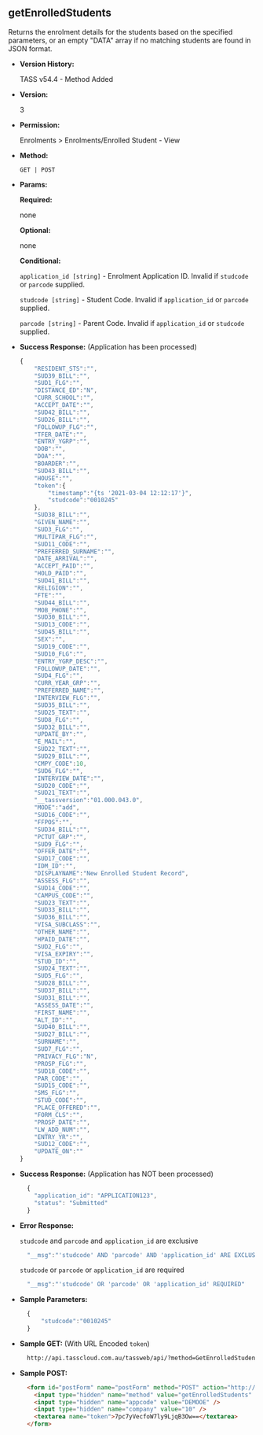 **getEnrolledStudents**
----
  Returns the enrolment details for the students based on the specified parameters, or an empty "DATA" array if no matching students are found in JSON format.

* **Version History:**

    TASS v54.4 - Method Added

* **Version:**

  3

* **Permission:**

    Enrolments > Enrolments/Enrolled Student - View

* **Method:**

  `GET | POST`
  
*  **Params:**

   **Required:**
 
   none

   **Optional:**

   none

   **Conditional:**

   `application_id [string]` - Enrolment Application ID. Invalid if `studcode` or `parcode` supplied.

   `studcode [string]` - Student Code. Invalid if `application_id` or `parcode` supplied.

   `parcode [string]` - Parent Code. Invalid if `application_id` or `studcode` supplied.

* **Success Response:** (Application has been processed)

    ```javascript
    {
        "RESIDENT_STS":"",
        "SUD39_BILL":"",
        "SUD1_FLG":"",
        "DISTANCE_ED":"N",
        "CURR_SCHOOL":"",
        "ACCEPT_DATE":"",
        "SUD42_BILL":"",
        "SUD26_BILL":"",
        "FOLLOWUP_FLG":"",
        "TFER_DATE":"",
        "ENTRY_YGRP":"",
        "DOB":"",
        "DOA":"",
        "BOARDER":"",
        "SUD43_BILL":"",
        "HOUSE":"",
        "token":{
            "timestamp":"{ts '2021-03-04 12:12:17'}",
            "studcode":"0010245"
        },
        "SUD38_BILL":"",
        "GIVEN_NAME":"",
        "SUD3_FLG":"",
        "MULTIPAR_FLG":"",
        "SUD11_CODE":"",
        "PREFERRED_SURNAME":"",
        "DATE_ARRIVAL":"",
        "ACCEPT_PAID":"",
        "HOLD_PAID":"",
        "SUD41_BILL":"",
        "RELIGION":"",
        "FTE":"",
        "SUD44_BILL":"",
        "MOB_PHONE":"",
        "SUD30_BILL":"",
        "SUD13_CODE":"",
        "SUD45_BILL":"",
        "SEX":"",
        "SUD19_CODE":"",
        "SUD10_FLG":"",
        "ENTRY_YGRP_DESC":"",
        "FOLLOWUP_DATE":"",
        "SUD4_FLG":"",
        "CURR_YEAR_GRP":"",
        "PREFERRED_NAME":"",
        "INTERVIEW_FLG":"",
        "SUD35_BILL":"",
        "SUD25_TEXT":"",
        "SUD8_FLG":"",
        "SUD32_BILL":"",
        "UPDATE_BY":"",
        "E_MAIL":"",
        "SUD22_TEXT":"",
        "SUD29_BILL":"",
        "CMPY_CODE":10,
        "SUD6_FLG":"",
        "INTERVIEW_DATE":"",
        "SUD20_CODE":"",
        "SUD21_TEXT":"",
        "__tassversion":"01.000.043.0",
        "MODE":"add",
        "SUD16_CODE":"",
        "FFPOS":"",
        "SUD34_BILL":"",
        "PCTUT_GRP":"",
        "SUD9_FLG":"",
        "OFFER_DATE":"",
        "SUD17_CODE":"",
        "IDM_ID":"",
        "DISPLAYNAME":"New Enrolled Student Record",
        "ASSESS_FLG":"",
        "SUD14_CODE":"",
        "CAMPUS_CODE":"",
        "SUD23_TEXT":"",
        "SUD33_BILL":"",
        "SUD36_BILL":"",
        "VISA_SUBCLASS":"",
        "OTHER_NAME":"",
        "HPAID_DATE":"",
        "SUD2_FLG":"",
        "VISA_EXPIRY":"",
        "STUD_ID":"",
        "SUD24_TEXT":"",
        "SUD5_FLG":"",
        "SUD28_BILL":"",
        "SUD37_BILL":"",
        "SUD31_BILL":"",
        "ASSESS_DATE":"",
        "FIRST_NAME":"",
        "ALT_ID":"",
        "SUD40_BILL":"",
        "SUD27_BILL":"",
        "SURNAME":"",
        "SUD7_FLG":"",
        "PRIVACY_FLG":"N",
        "PROSP_FLG":"",
        "SUD18_CODE":"",
        "PAR_CODE":"",
        "SUD15_CODE":"",
        "SMS_FLG":"",
        "STUD_CODE":"",
        "PLACE_OFFERED":"",
        "FORM_CLS":"",
        "PROSP_DATE":"",
        "LW_ADD_NUM":"",
        "ENTRY_YR":"",
        "SUD12_CODE":"",
        "UPDATE_ON":""
    }
    ```
* **Success Response:** (Application has NOT been processed)

    ```javascript
      {
        "application_id": "APPLICATION123",
        "status": "Submitted"
      }
    ```
    
* **Error Response:**

    `studcode` and `parcode` and `application_id` are exclusive
    ```javascript
      "__msg":"'studcode' AND 'parcode' AND 'application_id' ARE EXCLUSIVE"
    ```
    
    `studcode` or `parcode` or `application_id` are required
    ```javascript
      "__msg":"'studcode' OR 'parcode' OR 'application_id' REQUIRED"
    ```
    
* **Sample Parameters:**

  ```javascript
    {
        "studcode":"0010245"
    }
  ```

* **Sample GET:** (With URL Encoded `token`)

  ```HTML
    http://api.tasscloud.com.au/tassweb/api/?method=GetEnrolledStudents&appcode=DEMOOE&company=10&token=7pc7yVecfoW7ly9LjqB3Ow%3D%3D
  ```
  
* **Sample POST:**

  ```HTML
    <form id="postForm" name="postForm" method="POST" action="http://api.tasscloud.com.au/tassweb/api/">
      <input type="hidden" name="method" value="getEnrolledStudents" />
      <input type="hidden" name="appcode" value="DEMOOE" />
      <input type="hidden" name="company" value="10" />
      <textarea name="token">7pc7yVecfoW7ly9LjqB3Ow==</textarea>
    </form>
  ```
